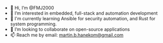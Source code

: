 - 👋 Hi, I’m @FMJ2000
- 👀 I’m interested in embedded, full-stack and automation development
- 🌱 I'm currently learning Ansible for security automation, and Rust for system programming.
- 💞️ I’m looking to collaborate on open-source applications
- 📫 Reach me by email: martin.b.hanekom@gmail.com

<!---
FMJ2000/FMJ2000 is a ✨ special ✨ repository because its `README.md` (this file) appears on your GitHub profile.
You can click the Preview link to take a look at your changes.
--->
